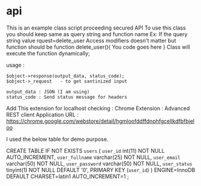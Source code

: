 api
===
This is an example class script proceeding secured API
To use this class you should keep same as query string and function name
Ex: If the query string value rquest=delete_user Access modifiers doesn't matter but function should be
     function delete_user(){
         You code goes here
     }
Class will execute the function dynamically;

usage :

    $object->response(output_data, status_code);
    $object->_request	- to get santinized input

    output_data : JSON (I am using)
    status_code : Send status message for headers

Add This extension for localhost checking :
    Chrome Extension : Advanced REST client Application
    URL : https://chrome.google.com/webstore/detail/hgmloofddffdnphfgcellkdfbfbjeloo

I used the below table for demo purpose.

CREATE TABLE IF NOT EXISTS `users` (
  `user_id` int(11) NOT NULL AUTO_INCREMENT,
  `user_fullname` varchar(25) NOT NULL,
  `user_email` varchar(50) NOT NULL,
  `user_password` varchar(50) NOT NULL,
  `user_status` tinyint(1) NOT NULL DEFAULT '0',
  PRIMARY KEY (`user_id`)
) ENGINE=InnoDB DEFAULT CHARSET=latin1 AUTO_INCREMENT=1 ;